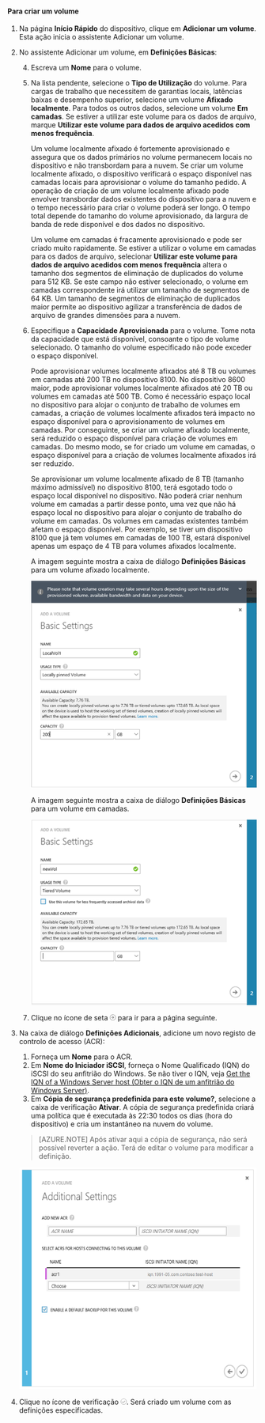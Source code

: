 <!--author=SharS last changed: 02/29/2016-->

#### Para criar um volume

1. Na página **Início Rápido** do dispositivo, clique em **Adicionar um volume**. Esta ação inicia o assistente Adicionar um volume.

2. No assistente Adicionar um volume, em **Definições Básicas**:

    4. Escreva um **Nome** para o volume.
    5. Na lista pendente, selecione o **Tipo de Utilização** do volume. Para cargas de trabalho que necessitem de garantias locais, latências baixas e desempenho superior, selecione um volume **Afixado localmente**. Para todos os outros dados, selecione um volume **Em camadas**. Se estiver a utilizar este volume para os dados de arquivo, marque **Utilizar este volume para dados de arquivo acedidos com menos frequência**. 
    
        Um volume localmente afixado é fortemente aprovisionado e assegura que os dados primários no volume permanecem locais no dispositivo e não transbordam para a nuvem.  Se criar um volume localmente afixado, o dispositivo verificará o espaço disponível nas camadas locais para aprovisionar o volume do tamanho pedido. A operação de criação de um volume localmente afixado pode envolver transbordar dados existentes do dispositivo para a nuvem e o tempo necessário para criar o volume poderá ser longo. O tempo total depende do tamanho do volume aprovisionado, da largura de banda de rede disponível e dos dados no dispositivo. 

        Um volume em camadas é fracamente aprovisionado e pode ser criado muito rapidamente. Se estiver a utilizar o volume em camadas para os dados de arquivo, selecionar **Utilizar este volume para dados de arquivo acedidos com menos frequência** altera o tamanho dos segmentos de eliminação de duplicados do volume para 512 KB. Se este campo não estiver selecionado, o volume em camadas correspondente irá utilizar um tamanho de segmentos de 64 KB. Um tamanho de segmentos de eliminação de duplicados maior permite ao dispositivo agilizar a transferência de dados de arquivo de grandes dimensões para a nuvem.

    3. Especifique a **Capacidade Aprovisionada** para o volume. Tome nota da capacidade que está disponível, consoante o tipo de volume selecionado. O tamanho do volume especificado não pode exceder o espaço disponível.

        Pode aprovisionar volumes localmente afixados até 8 TB ou volumes em camadas até 200 TB no dispositivo 8100. No dispositivo 8600 maior, pode aprovisionar volumes localmente afixados até 20 TB ou volumes em camadas até 500 TB. Como é necessário espaço local no dispositivo para alojar o conjunto de trabalho de volumes em camadas, a criação de volumes localmente afixados terá impacto no espaço disponível para o aprovisionamento de volumes em camadas. Por conseguinte, se criar um volume afixado localmente, será reduzido o espaço disponível para criação de volumes em camadas. Do mesmo modo, se for criado um volume em camadas, o espaço disponível para a criação de volumes localmente afixados irá ser reduzido. 

        Se aprovisionar um volume localmente afixado de 8 TB (tamanho máximo admissível) no dispositivo 8100, terá esgotado todo o espaço local disponível no dispositivo. Não poderá criar nenhum volume em camadas a partir desse ponto, uma vez que não há espaço local no dispositivo para alojar o conjunto de trabalho do volume em camadas. Os volumes em camadas existentes também afetam o espaço disponível. Por exemplo, se tiver um dispositivo 8100 que já tem volumes em camadas de 100 TB, estará disponível apenas um espaço de 4 TB para volumes afixados localmente.

        A imagem seguinte mostra a caixa de diálogo **Definições Básicas** para um volume afixado localmente.

         ![Adicionar volume local](./media/storsimple-create-volume-u2/add-local-volume-include.png)

        A imagem seguinte mostra a caixa de diálogo **Definições Básicas** para um volume em camadas.

         ![Adicionar volume local](./media/storsimple-create-volume-u2/add-tiered-volume-include.png)

   4. Clique no ícone de seta ![ícone de seta](./media/storsimple-create-volume-u2/HCS_ArrowIcon-include.png) para ir para a página seguinte.


3. Na caixa de diálogo **Definições Adicionais**, adicione um novo registo de controlo de acesso (ACR):

    1. Forneça um **Nome** para o ACR.
    2. Em **Nome do Iniciador iSCSI**, forneça o Nome Qualificado (IQN) do iSCSI do seu anfitrião do Windows. Se não tiver o IQN, veja [Get the IQN of a Windows Server host (Obter o IQN de um anfitrião do Windows Server)](#get-the-iqn-of-a-windows-server-host).
    3. Em **Cópia de segurança predefinida para este volume?**, selecione a caixa de verificação **Ativar**. A cópia de segurança predefinida criará uma política que é executada às 22:30 todos os dias (hora do dispositivo) e cria um instantâneo na nuvem do volume.
     
     > [AZURE.NOTE] Após ativar aqui a cópia de segurança, não será possível reverter a ação. Terá de editar o volume para modificar a definição.

     ![Adicionar volume](./media/storsimple-create-volume-u2/AddVolumeAdditionalSettings1.png)

4. Clique no ícone de verificação ![ícone de verificação](./media/storsimple-create-volume-u2/HCS_CheckIcon-include.png). Será criado um volume com as definições especificadas.





<!--HONumber=Jun16_HO2-->


